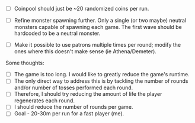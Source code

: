 - [ ] Coinpool should just be ~20 randomized coins per run.
- [ ] Refine monster spawning further. Only a single (or two maybe) neutral monsters capable of spawning each game. The first wave should be hardcoded to be a neutral monster.
- [ ] Make it possible to use patrons multiple times per round; modify the ones where this doesn't make sense (ie Athena/Demeter).


Some thoughts:
- [ ] The game is too long. I would like to greatly reduce the game's runtime.
- [ ] The only direct way to address this is by tackling the number of rounds and/or number of tosses performed each round. 
- [ ] Therefore, I should try reducing the amount of life the player regenerates each round.
- [ ] I should reduce the number of rounds per game. 
- [ ] Goal - 20-30m per run for a fast player (me).